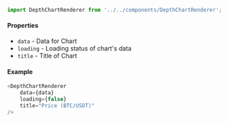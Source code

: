 ```js
import DepthChartRenderer from '../../components/DepthChartRenderer';
```

#### Properties
* `data` - Data for Chart
* `loading` - Loading status of chart's data
* `title` - Title of Chart

#### Example
```js
<DepthChartRenderer
    data={data}
    loading={false}
    title="Price (BTC/USDT)"
/>
```